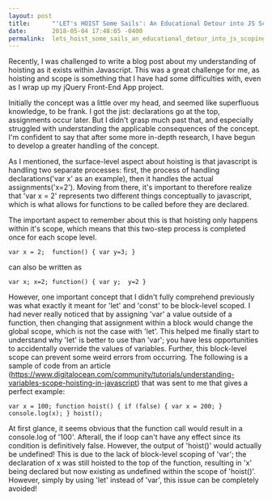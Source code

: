 ```yaml
---
layout: post
title:      "'LET's HOIST Some Sails': An Educational Detour into JS Scoping"
date:       2018-05-04 17:48:05 -0400
permalink:  lets_hoist_some_sails_an_educational_detour_into_js_scoping
---
```



Recently, I was challenged to write a blog post about my understanding of hoisting as it exists within Javascript. This was a great challenge for me, as hoisting and scope is something that I have had some difficulties with, even as I wrap up my jQuery Front-End App project. 

Initially the concept was a little over my head, and seemed like superfluous knowledge, to be frank. I got the jist: declarations go at the top, assignments occur later. But I didn't grasp much past that, and especially struggled with understanding the applicable consequences of the concept. I'm confident to say that after some more in-depth research, I have begun to develop a greater handling of the concept.

As I mentioned, the surface-level aspect about hoisting is that javascript is handling two separate processes: first, the process of handling declarations('var x' as an example), then it handles the actual assignments('x=2'). Moving from there, it's important to therefore realize that 'var x = 2' represents two different things conceptually to javascript, which is what allows for functions to be called before they are declared. 

The important aspect to remember about this is that hoisting only happens within it's scope, which means that this two-step process is completed once for each scope level. 

`var x = 2; 
function() {
var y=3;
}` 

can also be written as 

`var x;
x=2;
function() {
var y; 
y=2
}`  

However, one important concept that I didn't fully comprehend previously was what exactly it meant for 'let' and 'const' to be block-level scoped. I had never really noticed that by assigning 'var' a value outside of a function, then changing that assignment within a block would change the global scope, which is not the case with 'let'. This helped me finally start to understand why 'let' is better to use than 'var'; you have less opportunities to accidentally override the values of variables. Further, this block-level scope can prevent some weird errors from occurring. The following is a sample of code from an article (https://www.digitalocean.com/community/tutorials/understanding-variables-scope-hoisting-in-javascript) that was sent to me that gives a perfect example:

`var x = 100;
function hoist() {
  if (false) {
    var x = 200;
  }
  console.log(x);
}
hoist();`

At first glance, it seems obvious that the function call would result in a console.log of '100'. Afterall, the if loop can't have any effect since its condition is definitively false. However, the output of 'hoist()' would actually be undefined! This is due to the lack of block-level scoping of 'var'; the declaration of x was still hoisted to the top of the function, resulting in 'x' being declared but now existing as undefined within the scope of 'hoist()'. However, simply by using 'let' instead of 'var', this issue can be completely avoided!

